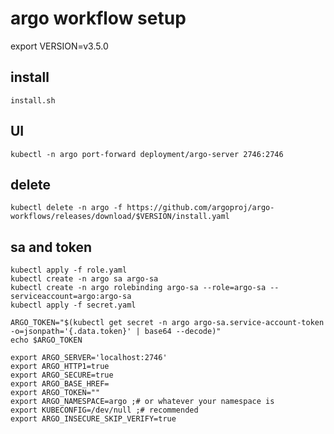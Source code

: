 # argo workflow setup

export VERSION=v3.5.0

## install

```
install.sh
```
## UI

```
kubectl -n argo port-forward deployment/argo-server 2746:2746
```

## delete

```
kubectl delete -n argo -f https://github.com/argoproj/argo-workflows/releases/download/$VERSION/install.yaml
```

## sa and token

```
kubectl apply -f role.yaml
kubectl create -n argo sa argo-sa
kubectl create -n argo rolebinding argo-sa --role=argo-sa --serviceaccount=argo:argo-sa
kubectl apply -f secret.yaml
```

```
ARGO_TOKEN="$(kubectl get secret -n argo argo-sa.service-account-token -o=jsonpath='{.data.token}' | base64 --decode)"
echo $ARGO_TOKEN
```

```
export ARGO_SERVER='localhost:2746'
export ARGO_HTTP1=true
export ARGO_SECURE=true
export ARGO_BASE_HREF=
export ARGO_TOKEN=""
export ARGO_NAMESPACE=argo ;# or whatever your namespace is
export KUBECONFIG=/dev/null ;# recommended
export ARGO_INSECURE_SKIP_VERIFY=true
```

